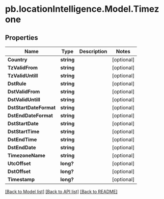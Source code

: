 # pb.locationIntelligence.Model.Timezone
## Properties

Name | Type | Description | Notes
------------ | ------------- | ------------- | -------------
**Country** | **string** |  | [optional] 
**TzValidFrom** | **string** |  | [optional] 
**TzValidUntill** | **string** |  | [optional] 
**DstRule** | **string** |  | [optional] 
**DstValidFrom** | **string** |  | [optional] 
**DstValidUntill** | **string** |  | [optional] 
**DstStartDateFormat** | **string** |  | [optional] 
**DstEndDateFormat** | **string** |  | [optional] 
**DstStartDate** | **string** |  | [optional] 
**DstStartTime** | **string** |  | [optional] 
**DstEndTime** | **string** |  | [optional] 
**DstEndDate** | **string** |  | [optional] 
**TimezoneName** | **string** |  | [optional] 
**UtcOffset** | **long?** |  | [optional] 
**DstOffset** | **long?** |  | [optional] 
**Timestamp** | **long?** |  | [optional] 

[[Back to Model list]](../README.md#documentation-for-models) [[Back to API list]](../README.md#documentation-for-api-endpoints) [[Back to README]](../README.md)

